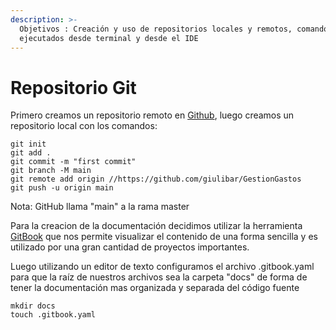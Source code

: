 ```yaml
---
description: >-
  Objetivos : Creación y uso de repositorios locales y remotos, comandos Git
  ejecutados desde terminal y desde el IDE
---
```


# Repositorio Git

Primero creamos un repositorio remoto en [Github](https://github.com/),  luego creamos un repositorio local con los comandos:

```text
git init
git add .
git commit -m "first commit"
git branch -M main
git remote add origin //https://github.com/giulibar/GestionGastos
git push -u origin main
```

Nota: GitHub llama "main" a la rama master 

Para la creacion de la documentación decidimos utilizar la herramienta [GitBook](https://www.gitbook.com/) que nos permite visualizar el contenido de una forma sencilla y es utilizado por una gran cantidad de proyectos importantes.

Luego utilizando un editor de texto configuramos el archivo .gitbook.yaml para que la raíz de nuestros archivos sea la carpeta "docs" de forma de tener la documentación mas organizada y separada del código fuente

```text
mkdir docs
touch .gitbook.yaml
```

